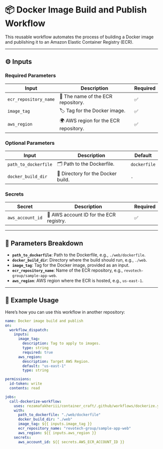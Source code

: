 # 📦 Docker Image Build and Publish Workflow

This reusable workflow automates the process of building a Docker image and publishing it to an Amazon Elastic Container Registry (ECR).

---

## ⚙️ Inputs

### Required Parameters

| Input                | Description                         | Required |
|----------------------|-------------------------------------|------------|
| `ecr_repository_name`| 🔑 The name of the ECR repository.  | ✅ |
| `image_tag`          | 🏷️ Tag for the Docker image.        | ✅ |
| `aws_region`         | 🌍 AWS region for the ECR repository. | ✅ |

### Optional Parameters

| Input                | Description                         | Default    |
|----------------------|-------------------------------------|------------|
| `path_to_dockerfile` | 🗂️ Path to the Dockerfile.          | `dockerfile` |
| `docker_build_dir`   | 📁 Directory for the Docker build.  | `.`          |


### Secrets

| Secret             | Description                          | Required |
|--------------------|--------------------------------------|----------|
| `aws_account_id`   | 🔐 AWS account ID for the ECR registry. | ✅       |

---

## 📝 Parameters Breakdown

- **`path_to_dockerfile`**: Path to the Dockerfile, e.g., `./web/dockerfile`.
- **`docker_build_dir`**: Directory where the build should run, e.g., `./web`.
- **`image_tag`**: Tag for the Docker image, provided as an input.
- **`ecr_repository_name`**: Name of the ECR repository, e.g., `revotech-group/sample-app-web`.
- **`aws_region`**: AWS region where the ECR is hosted, e.g., `us-east-1`.

---

## 🔧 Example Usage

Here’s how you can use this workflow in another repository:

```yaml
name: Docker image build and publish
on:
  workflow_dispatch:
    inputs:
      image_tag:
        description: Tag to apply to images.
        type: string
        required: true
      aws_region:
        description: Target AWS Region.
        default: "us-east-1"
        type: string

permissions:
  id-token: write
  contents: read

jobs:
  call-dockerize-workflow:
    uses: rezamafakheriii/container_craft/.github/workflows/dockerize.yaml@main
    with:
      path_to_dockerfile: "./web/dockerfile"
      docker_build_dir: "./web"
      image_tag: ${{ inputs.image_tag }}
      ecr_repository_name: "revotech-group/sample-app-web"
      aws_region: ${{ inputs.aws_region }}
    secrets:
      aws_account_id: ${{ secrets.AWS_ECR_ACCOUNT_ID }}
```